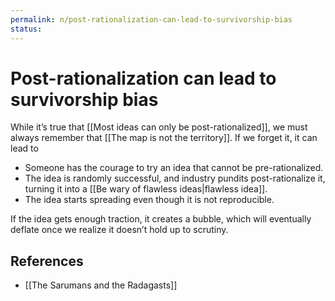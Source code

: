 ```yaml
---
permalink: n/post-rationalization-can-lead-to-survivorship-bias
status: 
---
```

# Post-rationalization can lead to survivorship bias

While it’s true that [[Most ideas can only be post-rationalized]], we must always remember that [[The map is not the territory]]. If we forget it, it can lead to

- Someone has the courage to try an idea that cannot be pre-rationalized.
- The idea is randomly successful, and industry pundits post-rationalize it, turning it into a [[Be wary of flawless ideas|flawless idea]].
- The idea starts spreading even though it is not reproducible.

If the idea gets enough traction, it creates a bubble, which will eventually deflate once we realize it doesn’t hold up to scrutiny.

## References

- [[The Sarumans and the Radagasts]]
